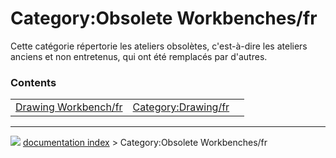 # Category:Obsolete Workbenches/fr
Cette catégorie répertorie les ateliers obsolètes, c\'est-à-dire les ateliers anciens et non entretenus, qui ont été remplacés par d\'autres.

### Contents

|     |     |     |
| --- | --- | --- |
| [Drawing Workbench/fr](Drawing_Workbench/fr.md) | [Category:Drawing/fr](Category_Drawing/fr.md) |



---
![](images/Right_arrow.png) [documentation index](../README.md) > Category:Obsolete Workbenches/fr
